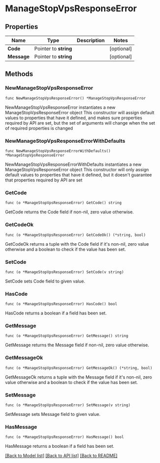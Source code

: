 # ManageStopVpsResponseError

## Properties

Name | Type | Description | Notes
------------ | ------------- | ------------- | -------------
**Code** | Pointer to **string** |  | [optional] 
**Message** | Pointer to **string** |  | [optional] 

## Methods

### NewManageStopVpsResponseError

`func NewManageStopVpsResponseError() *ManageStopVpsResponseError`

NewManageStopVpsResponseError instantiates a new ManageStopVpsResponseError object
This constructor will assign default values to properties that have it defined,
and makes sure properties required by API are set, but the set of arguments
will change when the set of required properties is changed

### NewManageStopVpsResponseErrorWithDefaults

`func NewManageStopVpsResponseErrorWithDefaults() *ManageStopVpsResponseError`

NewManageStopVpsResponseErrorWithDefaults instantiates a new ManageStopVpsResponseError object
This constructor will only assign default values to properties that have it defined,
but it doesn't guarantee that properties required by API are set

### GetCode

`func (o *ManageStopVpsResponseError) GetCode() string`

GetCode returns the Code field if non-nil, zero value otherwise.

### GetCodeOk

`func (o *ManageStopVpsResponseError) GetCodeOk() (*string, bool)`

GetCodeOk returns a tuple with the Code field if it's non-nil, zero value otherwise
and a boolean to check if the value has been set.

### SetCode

`func (o *ManageStopVpsResponseError) SetCode(v string)`

SetCode sets Code field to given value.

### HasCode

`func (o *ManageStopVpsResponseError) HasCode() bool`

HasCode returns a boolean if a field has been set.

### GetMessage

`func (o *ManageStopVpsResponseError) GetMessage() string`

GetMessage returns the Message field if non-nil, zero value otherwise.

### GetMessageOk

`func (o *ManageStopVpsResponseError) GetMessageOk() (*string, bool)`

GetMessageOk returns a tuple with the Message field if it's non-nil, zero value otherwise
and a boolean to check if the value has been set.

### SetMessage

`func (o *ManageStopVpsResponseError) SetMessage(v string)`

SetMessage sets Message field to given value.

### HasMessage

`func (o *ManageStopVpsResponseError) HasMessage() bool`

HasMessage returns a boolean if a field has been set.


[[Back to Model list]](../README.md#documentation-for-models) [[Back to API list]](../README.md#documentation-for-api-endpoints) [[Back to README]](../README.md)


